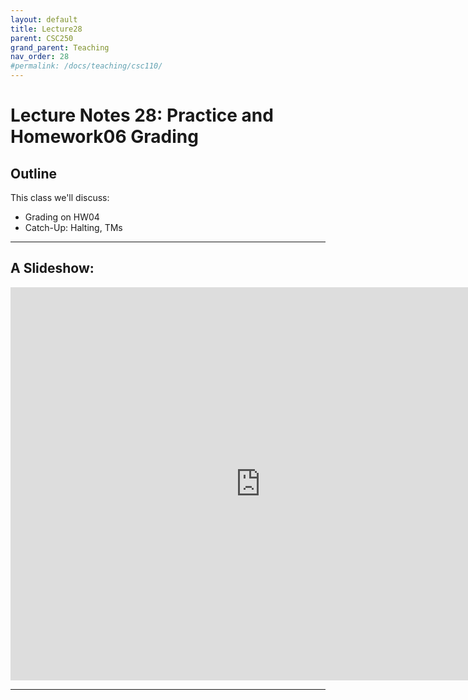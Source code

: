 ```yaml
---
layout: default
title: Lecture28
parent: CSC250
grand_parent: Teaching
nav_order: 28
#permalink: /docs/teaching/csc110/
---  
```



Lecture Notes 28: Practice and Homework06 Grading
=============================================================

## Outline ##


This class we'll discuss:

* Grading on HW04
* Catch-Up: Halting, TMs


* * *

A Slideshow:
---------------

<iframe src="https://docs.google.com/presentation/d/e/2PACX-1vT4LSHdJxzqv-Ygwq_-4pdkpMJRycdVM8P3kMaoqa61C9wG68FQp6rO5jLMfydUIxO2klrtekJrsp7z/embed?start=false&loop=false&delayms=60000" frameborder="0" width="800" height="629" allowfullscreen="true" mozallowfullscreen="true" webkitallowfullscreen="true"></iframe>

---
  